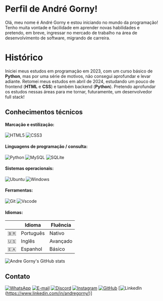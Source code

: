 # Perfil de André Gorny!

Olá, meu nome é André Gorny e estou iniciando no mundo da programação!
Tenho muita vontade e facilidade em aprender novas habilidades e pretendo, em breve, ingressar no mercado de trabalho na área de desenvolvimento de software, migrando de carreira.


# Histórico

Iniciei meus estudos em programação em 2023, com um curso básico de **Python**, mas por uma série de motivos, não consegui aprofundar e levar adiante.
Retomei meus estudos em abril de 2024, estudando um pouco de frontend (**HTML** e **CSS**) e também backend (**Python**). Pretendo aprofundar os estudos nessas áreas para me tornar, futuramente, um desenvolvedor full stack!

## Conhecimentos técnicos
#### Marcação e estilização:
![HTML5](https://img.shields.io/badge/HTML5-E34F26?style=for-the-badge&logo=html5&logoColor=white) ![CSS3](https://img.shields.io/badge/CSS3-1572B6?style=for-the-badge&logo=css3&logoColor=white)

#### Linguagens de programação / consulta:
![Python](https://img.shields.io/badge/python-3670A0?style=for-the-badge&logo=python&logoColor=ffdd54) ![MySQL](https://img.shields.io/badge/MySQL-00000F?style=for-the-badge&logo=mysql&logoColor=white) ![SQLite](https://img.shields.io/badge/SQLite-000?style=for-the-badge&logo=sqlite&logoColor=07405E)

#### Sistemas operacionais:
![Ubuntu](https://img.shields.io/badge/Ubuntu-E95420?style=for-the-badge&logo=ubuntu&logoColor=white) ![Windows](https://img.shields.io/badge/Windows-000?style=for-the-badge&logo=windows&logoColor=2CA5E0)

#### Ferramentas:
![Git](https://img.shields.io/badge/GIT-E44C30?style=for-the-badge&logo=git&logoColor=white) ![Vscode](https://img.shields.io/badge/Vscode-007ACC?style=for-the-badge&logo=visual-studio-code&logoColor=white)

#### Idiomas:
| | Idioma | Fluência 
|--|-------|---
| 🇧🇷 | Português | Nativo 
| 🇺🇸 | Inglês | Avançado 
| 🇪🇦 | Espanhol | Básico

![Andre Gorny's GitHub stats](https://github-readme-stats.vercel.app/api?username=anuraghazra&show_icons=true&theme=radical)

## Contato
[![WhatsApp](https://img.shields.io/badge/WhatsApp-25D366?style=for-the-badge&logo=whatsapp&logoColor=white)](https://wa.me/+5541985350740) [![E-mail](https://img.shields.io/badge/-Email-000?style=for-the-badge&logo=microsoft-outlook&logoColor=007BFF)](mailto:andre.gorny@gmail.com) [![Discord](https://img.shields.io/badge/Discord-7289DA?style=for-the-badge&logo=discord&logoColor=white)](https://discord.com/channels/@andre.gorny/) [![Instagram](https://img.shields.io/badge/-Instagram-%23E4405F?style=for-the-badge&logo=instagram&logoColor=white)](https://www.instagram.com/andregorny.broker/) [![GitHub](https://img.shields.io/badge/GitHub-100000?style=for-the-badge&logo=github&logoColor=white)](https://github.com/AndreGorny) [![LinkedIn](https://img.shields.io/badge/linkedin-%230077B5.svg?style=for-the-badge&logo=linkedin&logoColor=white)(https://www.linkedin.com/in/andregorny/)]
